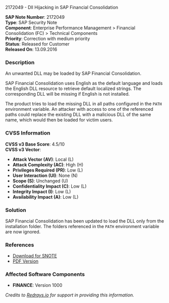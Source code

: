 2172049 - Dll Hijacking in SAP Financial Consolidation

**SAP Note Number**: 2172049  
**Type**: SAP Security Note  
**Component**: Enterprise Performance Management > Financial Consolidation (FC) > Technical Components  
**Priority**: Correction with medium priority  
**Status**: Released for Customer  
**Released On**: 13.09.2016  

### Description
An unwanted DLL may be loaded by SAP Financial Consolidation.

SAP Financial Consolidation uses English as the default language and loads the English DLL resource to retrieve default localized strings. The corresponding DLL will be missing if English is not installed.

The product tries to load the missing DLL in all paths configured in the `PATH` environment variable. An attacker with access to one of the referenced paths could replace the existing DLL with a malicious DLL of the same name, which would then be loaded for victim users.

### CVSS Information
**CVSS v3 Base Score**: 4.5/10  
**CVSS v3 Vector**:
- **Attack Vector (AV)**: Local (L)
- **Attack Complexity (AC)**: High (H)
- **Privileges Required (PR)**: Low (L)
- **User Interaction (UI)**: None (N)
- **Scope (S)**: Unchanged (U)
- **Confidentiality Impact (C)**: Low (L)
- **Integrity Impact (I)**: Low (L)
- **Availability Impact (A)**: Low (L)

### Solution
SAP Financial Consolidation has been updated to load the DLL only from the installation folder. The folders referenced in the `PATH` environment variable are now ignored.

### References
- [Download for SNOTE](https://notesdownloads.sap.com/note/0040000018075292017)
- [PDF Version](https://me.sap.com/sap/support/sfm/notes/print/0002172049?language=en-US&token=C209527833DE7FF3B527643728F65382)

### Affected Software Components
- **FINANCE**: Version 1000

*Credits to [Redrays.io](https://redrays.io) for support in providing this information.*